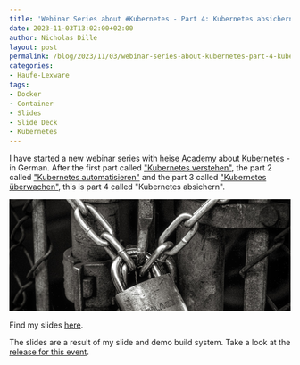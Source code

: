 ```yaml
---
title: 'Webinar Series about #Kubernetes - Part 4: Kubernetes absichern (German)'
date: 2023-11-03T13:02:00+02:00
author: Nicholas Dille
layout: post
permalink: /blog/2023/11/03/webinar-series-about-kubernetes-part-4-kubernetes-absichern/
categories:
- Haufe-Lexware
tags:
- Docker
- Container
- Slides
- Slide Deck
- Kubernetes
---
```

I have started a new webinar series with [heise Academy](https://heise-academy.de/) about [Kubernetes](https://heise-academy.de/webinare/kubernetes1023) - in German. After the first part called ["Kubernetes verstehen"](/blog/2023/10/11/webinar-series-about-kubernetes-part-1-kubernetes-verstehen/), the part 2 called ["Kubernetes automatisieren"](/blog/2023/10/18/webinar-series-about-kubernetes-part-2-kubernetes-automatisieren/) and the part 3 called ["Kubernetes überwachen"](/blog/2023/10/25/webinar-series-about-kubernetes-part-3-kubernetes-ueberwachen/), this is part 4 called "Kubernetes absichern".

<img src="/media/2023/11/john-salvino-bqGBbLq_yfc-unsplash.jpg" style="object-fit: cover; object-position: center 45%; width: 100%; height: 200px;" />

<!--more-->

Find my slides [here](/slides/2023-10-25/heise-Kubernetes-ueberwachen.html).

The slides are a result of my slide and demo build system. Take a look at the [release for this event](https://github.com/nicholasdille/container-slides/releases/tag/20231025).